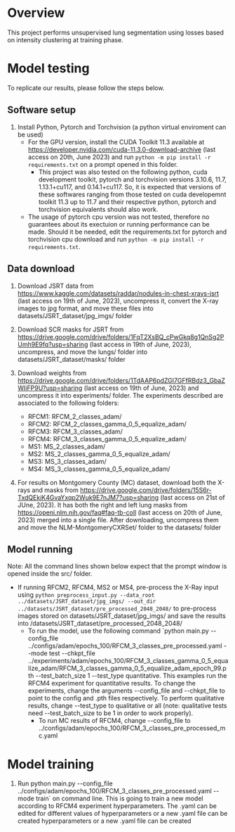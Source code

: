 # Overview
This project performs unsupervised lung segmentation using losses based on intensity clustering at training phase. 

# Model testing
To replicate our results, please follow the steps below.
## Software setup
1. Install Python, Pytorch and Torchvision (a python virtual enviroment can be used)
	- For the GPU version, install the CUDA Toolkit 11.3 available at https://developer.nvidia.com/cuda-11.3.0-download-archive (last access on 20th, June 2023) and run `python -m pip install -r requirements.txt` on a prompt opened in this folder.
		- This project was also tested on the following python, cuda development toolkit, pytorch and torchvision versions 3.10.6, 11.7, 1.13.1+cu117, and 0.14.1+cu117. So, it is expected that versions of these softwares ranging from those tested on cuda developemnt toolkit 11.3 up to 11.7 and their respective python, pytorch and torchvision equivalents should also work. 
	- The usage of pytorch cpu version was not tested, therefore no guarantees about its exectuion or running performance can be made. Should it be needed, edit the requirements.txt for pytorch and torchvision cpu download and run `python -m pip install -r requirements.txt`. 
	
## Data download
1. Download JSRT data from https://www.kaggle.com/datasets/raddar/nodules-in-chest-xrays-jsrt (last access on 19th of June, 2023), uncompress it, convert the X-ray images to jpg format, and move these files into datasets/JSRT_dataset/jpg_imgs/ folder

2. Download SCR masks for JSRT from https://drive.google.com/drive/folders/1FqT2XsBQ_cPwGkq8g1QnSg2PUmh9E9fq?usp=sharing (last access in 19th of June, 2023), uncompress, and move the lungs/ folder into datasets/JSRT_dataset/masks/ folder

3. Download weights from https://drive.google.com/drive/folders/1TdAAP6pdZGI7GFfRBdz3_GbaZWIiFP9U?usp=sharing  (last access on 19th of June, 2023) and uncompress it into experiments/ folder. The experiments described are associated to the following folders:
	- RFCM1: RFCM_2_classes_adam/
	- RFCM2: RFCM_2_classes_gamma_0_5_equalize_adam/
	- RFCM3: RFCM_3_classes_adam/ 
	- RFCM4: RFCM_3_classes_gamma_0_5_equalize_adam/
	- MS1: MS_2_classes_adam/
	- MS2: MS_2_classes_gamma_0_5_equalize_adam/
	- MS3: MS_3_classes_adam/ 
	- MS4: MS_3_classes_gamma_0_5_equalize_adam/

4. For results on Montgomery County (MC) dataset, download both the X-rays and masks from https://drive.google.com/drive/folders/15S6r-TxdQEkjK4GvaYxqp2Wuk9E7nJM7?usp=sharing (last access on 21st of JUne, 2023). It has both the right and left lung masks from https://openi.nlm.nih.gov/faq#faq-tb-coll (last access on 20th of June, 2023) merged into a single file. After downloading, uncompress them and move the NLM-MontgomeryCXRSet/ folder to the datasets/ folder

	
## Model running
Note: All the command lines shown below expect that the prompt window is opened inside the src/ folder. 

- If running RFCM2, RFCM4, MS2 or MS4, pre-process the X-Ray input using `python preprocess_input.py --data_root ../datasets/JSRT_dataset/jpg_imgs/ --out_dir ../datasets/JSRT_dataset/pre_processed_2048_2048/` to pre-process images stored on datasets/JSRT_dataset/jpg_imgs/ and save the results into /datasets/JSRT_dataset/pre_processed_2048_2048/
	- To run the model, use the following command `python main.py --config_file ../configs/adam/epochs_100/RFCM_3_classes_pre_processed.yaml --mode test --chkpt_file ../experiments/adam/epochs_100/RFCM_3_classes_gamma_0_5_equalize_adam/RFCM_3_classes_gamma_0_5_equalize_adam_epoch_99.pth --test_batch_size 1 --test_type quantitative. This examples run the RFCM4 experiment for quantitative results. To change the experiments, change the arguments --config_file and --chkpt_file to point to the config and .pth files respectively. To perform qualitative results, change --test_type to qualitative or all (note: qualitative tests need --test_batch_size to be 1 in order to work properly).
		- To run MC results of RFCM4, change --config_file to ../configs/adam/epochs_100/RFCM_3_classes_pre_processed_mc.yaml


# Model training
1. Run python main.py --config_file ../configs/adam/epochs_100/RFCM_3_classes_pre_processed.yaml --mode train` on command line. This is going to train a new model according to RFCM4 experiment hyperparameters. The .yaml can be edited for different values of hyperparameters or a new .yaml file can be created hyperparameters or a new .yaml file can be created
